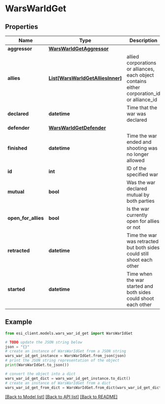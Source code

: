 # WarsWarIdGet


## Properties

Name | Type | Description | Notes
------------ | ------------- | ------------- | -------------
**aggressor** | [**WarsWarIdGetAggressor**](WarsWarIdGetAggressor.md) |  | 
**allies** | [**List[WarsWarIdGetAlliesInner]**](WarsWarIdGetAlliesInner.md) | allied corporations or alliances, each object contains either corporation_id or alliance_id | [optional] 
**declared** | **datetime** | Time that the war was declared | 
**defender** | [**WarsWarIdGetDefender**](WarsWarIdGetDefender.md) |  | 
**finished** | **datetime** | Time the war ended and shooting was no longer allowed | [optional] 
**id** | **int** | ID of the specified war | 
**mutual** | **bool** | Was the war declared mutual by both parties | 
**open_for_allies** | **bool** | Is the war currently open for allies or not | 
**retracted** | **datetime** | Time the war was retracted but both sides could still shoot each other | [optional] 
**started** | **datetime** | Time when the war started and both sides could shoot each other | [optional] 

## Example

```python
from esi_client.models.wars_war_id_get import WarsWarIdGet

# TODO update the JSON string below
json = "{}"
# create an instance of WarsWarIdGet from a JSON string
wars_war_id_get_instance = WarsWarIdGet.from_json(json)
# print the JSON string representation of the object
print(WarsWarIdGet.to_json())

# convert the object into a dict
wars_war_id_get_dict = wars_war_id_get_instance.to_dict()
# create an instance of WarsWarIdGet from a dict
wars_war_id_get_from_dict = WarsWarIdGet.from_dict(wars_war_id_get_dict)
```
[[Back to Model list]](../README.md#documentation-for-models) [[Back to API list]](../README.md#documentation-for-api-endpoints) [[Back to README]](../README.md)


